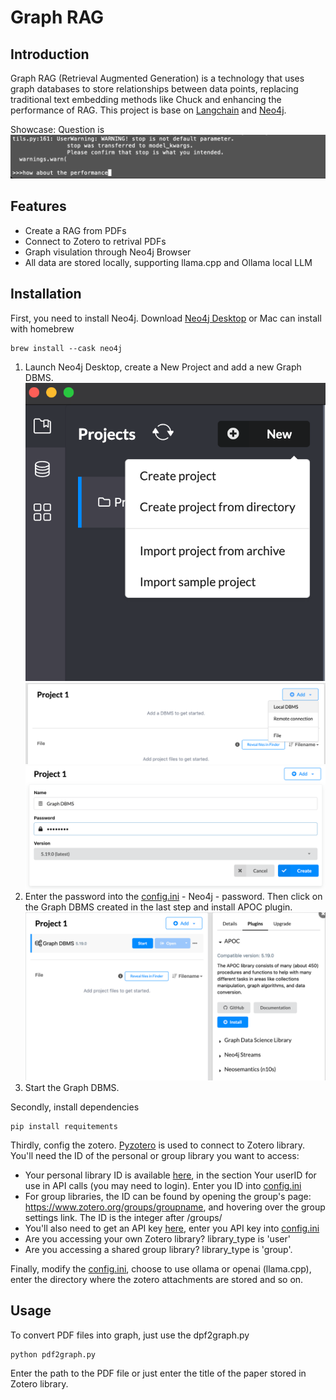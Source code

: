 # Graph RAG

## Introduction

 Graph  RAG (Retrieval Augmented Generation) is a technology that uses graph databases to store relationships between data points, replacing traditional text embedding methods like Chuck and enhancing the performance of RAG. This project is base on [Langchain](https://github.com/langchain-ai/langchain/tree/master) and [Neo4j](https://github.com/neo4j/neo4j?tab=readme-ov-file).

Showcase:
Question is 
![gif](res/5.gif)

## Features

- Create a RAG from PDFs
- Connect to Zotero to retrival PDFs
- Graph visulation through Neo4j Browser
- All data are stored locally, supporting llama.cpp and Ollama local LLM

## Installation

First, you need to install Neo4j. Download [Neo4j Desktop](https://neo4j.com/download/) or Mac can install with homebrew
```
brew install --cask neo4j
```
1. Launch Neo4j Desktop, create a New Project and add a new Graph DBMS.
![avatar](res/1.png) ![avatar](res/2.png) ![avatar](res/3.png)
2. Enter the password into the [config.ini](./config.ini) - Neo4j - password. Then click on the Graph DBMS created in the last step and install APOC plugin.
![avatar](res/4.png)
3. Start the Graph DBMS.
   
Secondly, install dependencies
```
pip install requitements
```

Thirdly, config the zotero. [Pyzotero](https://github.com/urschrei/pyzotero) is used to connect to Zotero library. You'll need the ID of the personal or group library you want to access:
- Your personal library ID is available [here](https://www.zotero.org/settings/keys), in the section Your userID for use in API calls (you may need to login). Enter you ID into [config.ini](./config.ini)
- For group libraries, the ID can be found by opening the group's page: https://www.zotero.org/groups/groupname, and hovering over the group settings link. The ID is the integer after /groups/
- You'll also need to get an API key [here](https://www.zotero.org/settings/keys/new), enter you API key into [config.ini](./config.ini)
- Are you accessing your own Zotero library? library_type is 'user'
- Are you accessing a shared group library? library_type is 'group'.

Finally, modify the [config.ini](./config.ini), choose to use ollama or openai (llama.cpp), enter the directory where the zotero attachments are stored and so on.

## Usage
To convert PDF files into graph, just use the dpf2graph.py
```
python pdf2graph.py
```
Enter the path to the PDF file or just enter the title of the paper stored in Zotero library.

